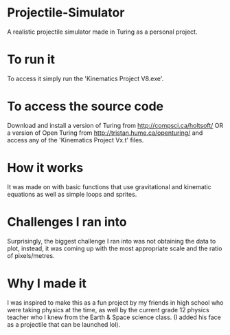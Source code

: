 # Projectile-Simulator
A realistic projectile simulator made in Turing as a personal project.

# To run it
To access it simply run the 'Kinematics Project V8.exe'.

# To access the source code
Download and install a version of Turing from http://compsci.ca/holtsoft/ OR a version of Open Turing from http://tristan.hume.ca/openturing/ and access any of the 'Kinematics Project Vx.t' files.

# How it works
It was made on with basic functions that use gravitational and kinematic equations as well as simple loops and sprites.

# Challenges I ran into
Surprisingly, the biggest challenge I ran into was not obtaining the data to plot, instead, it was coming up with the most appropriate scale and the ratio of pixels/metres.

# Why I made it
I was inspired to make this as a fun project by my friends in high school who were taking physics at the time, as well by the current grade 12 physics teacher who I knew from the Earth & Space science class. (I added his face as a projectile that can be launched lol).
